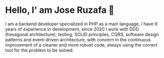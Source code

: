 # Hello, I' am Jose Ruzafa 👋

I am a backend developer specialized in PHP as a main language, I have 9 years of experience
in development, since 2020 I work with DDD (hexagonal architecture), testing, SOLID principles,
CQRS, software design patterns and event-driven architecture, with concern in the continuous
improvement of a cleaner and more robust code, always using the correct tool for the problem
to be solved.
